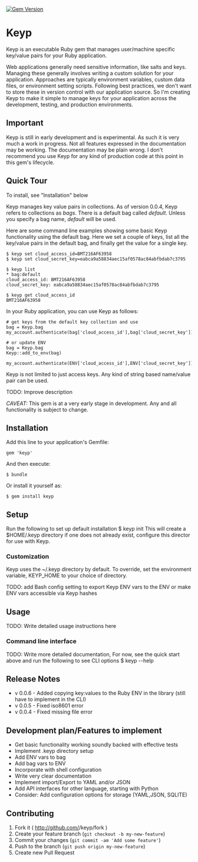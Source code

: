 [![Gem Version](https://badge.fury.io/rb/keyp.png)](http://badge.fury.io/rb/keyp)

# Keyp

Keyp is an executable Ruby gem that manages user/machine specific key/value pairs for your Ruby application.

Web applications generally need sensitive information, like salts and keys. Managing these generally involves writing
 a custom solution for your application. Approaches are typically environment variables, custom data files, or
 environment setting scripts. Following best practices, we don't want to store these in version control with our
 application source. So I'm creating Keyp to make it simple to manage keys for your application across the development,
 testing, and production environments.

## Important

Keyp is still in early development and is experimental. As such it is very much a work in progress. Not all features
expressed in the documentation may be working. The documentation may be plain wrong. I don't recommend you use Keyp
for any kind of production code at this point in this gem's lifecycle.

## Quick Tour

To install, see "Installation" below

Keyp manages key value pairs in collections. As of version 0.0.4, Keyp refers to collections as *bags*. There is a
default bag called *default*. Unless you specify a bag name, *default* will be used.

Here are some command line examples showing some basic Keyp functionality using the default bag. Here we set a couple
of keys, list all the key/value pairs in the default bag, and finally get the value for a single key.

    $ keyp set cloud_access_id=BMT216AF63958
    $ keyp set cloud_secret_key=eabca9a58834aec15af0578ac84abfbdab7c3795

    $ keyp list
    * bag:default
    cloud_access_id: BMT216AF63958
    cloud_secret_key: eabca9a58834aec15af0578ac84abfbdab7c3795

    $ keyp get cloud_access_id
    BMT216AF63958

In your Ruby application, you can use Keyp as follows:

    # get keys from the default key collection and use
    bag = Keyp.bag
    my_account.authenticate(bag['cloud_access_id'],bag['cloud_secret_key'])

    # or update ENV
    bag = Keyp.bag
    Keyp::add_to_env(bag)

    my_account.authenticate(ENV['cloud_access_id'],ENV['cloud_secret_key'])

Keyp is not limited to just access keys. Any kind of string based name/value pair can be used.

TODO: Improve description

_CAVEAT:_ This gem is at a very early stage in development. Any and all functionality is subject to change.

## Installation

Add this line to your application's Gemfile:

    gem 'keyp'

And then execute:

    $ bundle

Or install it yourself as:

    $ gem install keyp

## Setup

Run the following to set up default installation
    $ keyp init
This will create a $HOME/.keyp directory if one does not already exist, configure this director for use with Keyp.

### Customization

Keyp uses the ~/.keyp directory by default. To override, set the environment variable, KEYP_HOME to your choice
of directory.

TODO: add Bash config setting to export Keyp ENV vars to the ENV or make ENV vars accessible via Keyp hashes

## Usage

TODO: Write detailed usage instructions here

###


### Command line interface

TODO: Write more detailed documentation, For now, see the quick start above and run the following to see CLI options
    $ keyp --help

## Release Notes
* v 0.0.6 - Added copying key:values to the Ruby ENV in the library (still have to implement in the CLI)
* v 0.0.5 - Fixed iso8601 error
* v 0.0.4 - Fixed missing file error

## Development plan/Features to implement

* Get basic functionality working soundly backed with effective tests
* Implement .keyp directory setup
* Add ENV vars to bag
* Add bag vars to ENV
* Incorporate with shell configuration
* Write very clear documentation
* Implement import/Export to YAML and/or JSON
* Add API interfaces for other language, starting with Python
* Consider: Add configuration options for storage (YAML,JSON, SQLITE)


## Contributing

1. Fork it ( http://github.com/<my-github-username>/keyp/fork )
2. Create your feature branch (`git checkout -b my-new-feature`)
3. Commit your changes (`git commit -am 'Add some feature'`)
4. Push to the branch (`git push origin my-new-feature`)
5. Create new Pull Request
